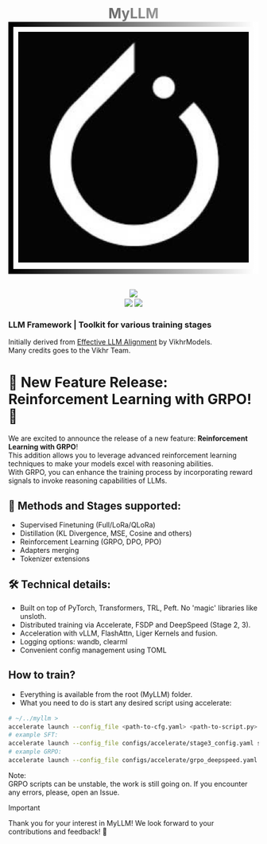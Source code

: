 <div align="center">
  <h1 style="background: linear-gradient(to right, black, white); -webkit-background-clip: text; -webkit-text-fill-color: transparent; margin: 0;">
        MyLLM
    </h1>
    <div style="border: 10px solid; border-image: linear-gradient(to right, black, white) 1; padding: 10px; display: inline-block;">
        <img src="assets/torch.jpg" alt="gallery" width="500"/>
    </div>
    <br>
    <br>
    <p align="center">
        <img src="https://img.shields.io/github/issues/Raumberg/myllm?style=for-the-badge">
        <br>
        <img src="https://img.shields.io/github/languages/count/Raumberg/myllm?style=for-the-badge">
        <img src="https://img.shields.io/github/repo-size/Raumberg/myllm?style=for-the-badge">
        <br>
    </p>
</div>

### LLM Framework | Toolkit for various training stages
Initially derived from [Effective LLM Alignment](https://github.com/VikhrModels/effective_llm_alignment/) by VikhrModels.  
Many credits goes to the Vikhr Team.

# 🚀 New Feature Release: Reinforcement Learning with GRPO! 🎉
We are excited to announce the release of a new feature: **Reinforcement Learning with GRPO**!  
This addition allows you to leverage advanced reinforcement learning techniques to make your models excel with reasoning abilities.  
With GRPO, you can enhance the training process by incorporating reward signals to invoke reasoning capabilities of LLMs. 

## 🚀 Methods and Stages supported:
- Supervised Finetuning (Full/LoRa/QLoRa)
- Distillation (KL Divergence, MSE, Cosine and others)
- Reinforcement Learning (GRPO, DPO, PPO)
- Adapters merging
- Tokenizer extensions

## 🛠️ Technical details:
- Built on top of PyTorch, Transformers, TRL, Peft. No 'magic' libraries like unsloth.
- Distributed training via Accelerate, FSDP and DeepSpeed (Stage 2, 3).
- Acceleration with vLLM, FlashAttn, Liger Kernels and fusion.
- Logging options: wandb, clearml
- Convenient config management using TOML

## How to train?
- Everything is available from the root (MyLLM) folder. 
- What you need to do is start any desired script using accelerate:  
```bash
# ~/../myllm >
accelerate launch --config_file <path-to-cfg.yaml> <path-to-script.py> <path-to-model-cfg.toml>
# example SFT:
accelerate launch --config_file configs/accelerate/stage3_config.yaml src/train/sft.py configs/train/sft/full-sft-watari.toml
# example GRPO:
accelerate launch --config_file configs/accelerate/grpo_deepspeed.yaml src/train/grpo.py configs/train/grpo/rl-grpo-zariman-no-vllm.toml
```  
Note:  
GRPO scripts can be unstable, the work is still going on. If you encounter any errors, please, open an Issue.

> [!IMPORTANT]
> Thank you for your interest in MyLLM! We look forward to your contributions and feedback! 🚀
